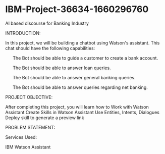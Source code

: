 # IBM-Project-36634-1660296760
<p>AI based discourse for Banking Industry<p>
INTRODUCTION: 
<p>In this project, we will be building a chatbot using Watson's assistant. This chat should have the following capabilities:

<ol>The Bot should be able to guide a customer to create a bank account.</ol>
<ol>The Bot should be able to answer loan queries.</ol>
<ol>The Bot should be able to answer general banking queries.</ol>
<ol>The Bot should be able to answer queries regarding net banking.</ol></p>
PROJECT OBJECTIVE:
<p>After completing this project, you will learn how to 
Work with Watson Assistant
Create Skills  in Watson Assistant
Use Entities, Intents, Dialogues
Deploy skill to generate a preview link<p>
PROBLEM STATEMENT:
<p></p>

Services Used:
<img ref="">

IBM Watson Assistant
